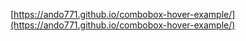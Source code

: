 [https://ando771.github.io/combobox-hover-example/](https://ando771.github.io/combobox-hover-example/)
